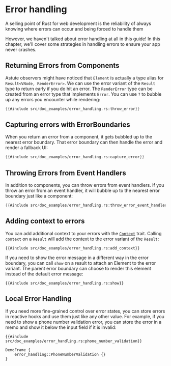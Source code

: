 # Error handling

A selling point of Rust for web development is the reliability of always knowing where errors can occur and being forced to handle them

However, we haven't talked about error handling at all in this guide! In this chapter, we'll cover some strategies in handling errors to ensure your app never crashes.

## Returning Errors from Components

Astute observers might have noticed that `Element` is actually a type alias for `Result<VNode, RenderError>`. We can use the error variant of the `Result` type to return early if you do hit an error. The `RenderError` type can be created from an error type that implements `Error`. You can use `?` to bubble up any errors you encounter while rendering:

```rust
{{#include src/doc_examples/error_handling.rs:throw_error}}
```

## Capturing errors with ErrorBoundaries

When you return an error from a component, it gets bubbled up to the nearest error boundary. That error boundary can then handle the error and render a fallback UI:

```rust
{{#include src/doc_examples/error_handling.rs:capture_error}}
```

## Throwing Errors from Event Handlers

In addition to components, you can throw errors from event handlers. If you throw an error from an event handler, it will bubble up to the nearest error boundary just like a component:

```rust
{{#include src/doc_examples/error_handling.rs:throw_error_event_handler}}
```

## Adding context to errors

You can add additional context to your errors with the [`Context`](https://docs.rs/dioxus/0.6/dioxus/prelude/trait.Context.html) trait. Calling `context` on a `Result` will add the context to the error variant of the `Result`:

```rust, no_run
{{#include src/doc_examples/error_handling.rs:add_context}}
```

If you need to show the error message in a different way in the error boundary, you can call `show` on a result to attach an Element to the error variant. The parent error boundary can choose to render this element instead of the default error message:

```rust, no_run
{{#include src/doc_examples/error_handling.rs:show}}
```

## Local Error Handling

If you need more fine-grained control over error states, you can store errors in reactive hooks and use them just like any other value. For example, if you need to show a phone number validation error, you can store the error in a memo and show it below the input field if it is invalid:

```rust, no_run
{{#include src/doc_examples/error_handling.rs:phone_number_validation}}
```

```inject-dioxus
DemoFrame {
    error_handling::PhoneNumberValidation {}
}
```
